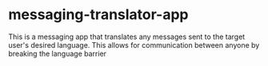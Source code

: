 # messaging-translator-app

This is a messaging app that translates any messages sent to the target user's desired language. This allows for communication between anyone by breaking the language barrier
